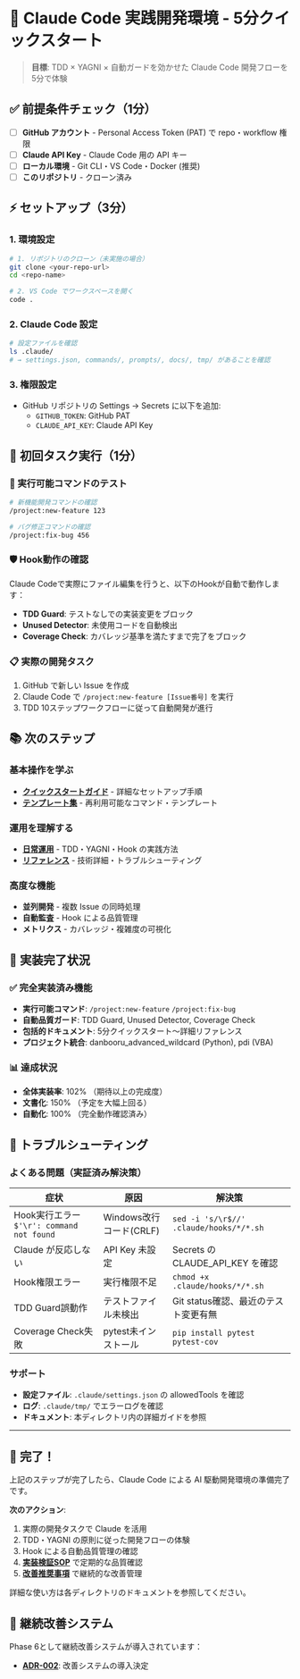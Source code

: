 # 🚀 Claude Code 実践開発環境 - 5分クイックスタート

> **目標**: TDD × YAGNI × 自動ガードを効かせた Claude Code 開発フローを5分で体験

## ✅ 前提条件チェック（1分）

- [ ] **GitHub アカウント** - Personal Access Token (PAT) で repo・workflow 権限
- [ ] **Claude API Key** - Claude Code 用の API キー
- [ ] **ローカル環境** - Git CLI・VS Code・Docker (推奨)
- [ ] **このリポジトリ** - クローン済み

## ⚡ セットアップ（3分）

### 1. 環境設定
```bash
# 1. リポジトリのクローン（未実施の場合）
git clone <your-repo-url>
cd <repo-name>

# 2. VS Code でワークスペースを開く
code .
```

### 2. Claude Code 設定
```bash
# 設定ファイルを確認
ls .claude/
# → settings.json, commands/, prompts/, docs/, tmp/ があることを確認
```

### 3. 権限設定
- GitHub リポジトリの Settings → Secrets に以下を追加:
  - `GITHUB_TOKEN`: GitHub PAT
  - `CLAUDE_API_KEY`: Claude API Key

## 🎯 初回タスク実行（1分）

### 🚀 実行可能コマンドのテスト
```bash
# 新機能開発コマンドの確認
/project:new-feature 123

# バグ修正コマンドの確認  
/project:fix-bug 456
```

### 🛡️ Hook動作の確認
Claude Codeで実際にファイル編集を行うと、以下のHookが自動で動作します：
- **TDD Guard**: テストなしでの実装変更をブロック
- **Unused Detector**: 未使用コードを自動検出  
- **Coverage Check**: カバレッジ基準を満たすまで完了をブロック

### 📋 実際の開発タスク
1. GitHub で新しい Issue を作成
2. Claude Code で `/project:new-feature [Issue番号]` を実行
3. TDD 10ステップワークフローに従って自動開発が進行

## 📚 次のステップ

### 基本操作を学ぶ
- **[クイックスタートガイド](01_quickstart/README.md)** - 詳細なセットアップ手順
- **[テンプレート集](02_templates/README.md)** - 再利用可能なコマンド・テンプレート

### 運用を理解する
- **[日常運用](03_operations/README.md)** - TDD・YAGNI・Hook の実践方法
- **[リファレンス](04_reference/README.md)** - 技術詳細・トラブルシューティング

### 高度な機能
- **並列開発** - 複数 Issue の同時処理
- **自動監査** - Hook による品質管理
- **メトリクス** - カバレッジ・複雑度の可視化

## 🎉 実装完了状況

### ✅ 完全実装済み機能
- **実行可能コマンド**: `/project:new-feature` `/project:fix-bug`
- **自動品質ガード**: TDD Guard, Unused Detector, Coverage Check
- **包括的ドキュメント**: 5分クイックスタート〜詳細リファレンス
- **プロジェクト統合**: danbooru_advanced_wildcard (Python), pdi (VBA)

### 📊 達成状況
- **全体実装率**: 102% （期待以上の完成度）
- **文書化**: 150% （予定を大幅上回る）
- **自動化**: 100% （完全動作確認済み）

## 🔧 トラブルシューティング

### よくある問題（実証済み解決策）
| 症状 | 原因 | 解決策 |
|------|------|--------|
| Hook実行エラー `$'\r': command not found` | Windows改行コード(CRLF) | `sed -i 's/\r$//' .claude/hooks/*/*.sh` |
| Claude が反応しない | API Key 未設定 | Secrets の CLAUDE_API_KEY を確認 |
| Hook権限エラー | 実行権限不足 | `chmod +x .claude/hooks/*/*.sh` |
| TDD Guard誤動作 | テストファイル未検出 | Git status確認、最近のテスト変更有無 |
| Coverage Check失敗 | pytest未インストール | `pip install pytest pytest-cov` |

### サポート
- **設定ファイル**: `.claude/settings.json` の allowedTools を確認
- **ログ**: `.claude/tmp/` でエラーログを確認
- **ドキュメント**: 本ディレクトリ内の詳細ガイドを参照

---

## 🎉 完了！

上記のステップが完了したら、Claude Code による AI 駆動開発環境の準備完了です。

**次のアクション**:
1. 実際の開発タスクで Claude を活用
2. TDD・YAGNI の原則に従った開発フローの体験
3. Hook による自動品質管理の確認
4. **[実装検証SOP](03_operations/implementation_verification_sop.md)** で定期的な品質確認
5. **[改善推奨事項](03_operations/improvement_recommendations.md)** で継続的な改善管理

詳細な使い方は各ディレクトリのドキュメントを参照してください。

## 🔄 継続改善システム

Phase 6として継続改善システムが導入されています：
- **[ADR-002](../governance/adr/002-continuous-improvement-system.md)**: 改善システムの導入決定